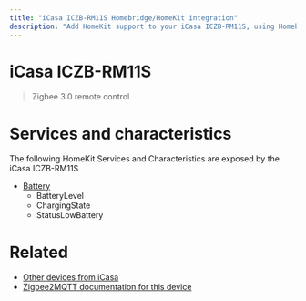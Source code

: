 ```yaml
---
title: "iCasa ICZB-RM11S Homebridge/HomeKit integration"
description: "Add HomeKit support to your iCasa ICZB-RM11S, using Homebridge, Zigbee2MQTT and homebridge-z2m."
---
```

<!---
This file has been GENERATED using src/docgen/docgen.ts
DO NOT EDIT THIS FILE MANUALLY!
-->
# iCasa ICZB-RM11S
> Zigbee 3.0 remote control


# Services and characteristics
The following HomeKit Services and Characteristics are exposed by
the iCasa ICZB-RM11S

* [Battery](../../battery.md)
  * BatteryLevel
  * ChargingState
  * StatusLowBattery


# Related
* [Other devices from iCasa](../index.md#icasa)
* [Zigbee2MQTT documentation for this device](https://www.zigbee2mqtt.io/devices/ICZB-RM11S.html)